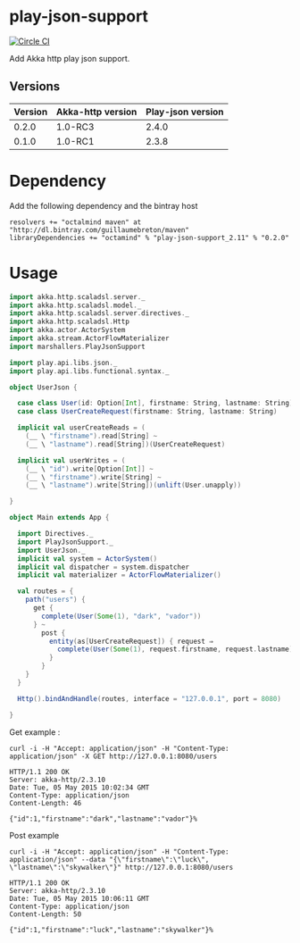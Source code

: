 # play-json-support

[![Circle CI](https://circleci.com/gh/guillaumebreton/play-json-support/tree/master.svg?style=svg)](https://circleci.com/gh/guillaumebreton/play-json-support/tree/master)

Add Akka http play json support.

## Versions


<table>
  <thead>
    <tr>
      <th>Version</th>
      <th>Akka-http version</th>
      <th>Play-json version</th>
    </tr>
  </thead>
  <tr>
    <td>0.2.0</td>
    <td>1.0-RC3</td>
    <td>2.4.0</td>
  </tr>
  <tr>
    <td>0.1.0</td>
    <td>1.0-RC1</td>
    <td>2.3.8</td>
  </tr>
</table>

# Dependency

Add the following dependency and the bintray host

~~~
resolvers += "octalmind maven" at "http://dl.bintray.com/guillaumebreton/maven"
libraryDependencies += "octamind" % "play-json-support_2.11" % "0.2.0"

~~~

# Usage

~~~scala
import akka.http.scaladsl.server._
import akka.http.scaladsl.model._
import akka.http.scaladsl.server.directives._
import akka.http.scaladsl.Http
import akka.actor.ActorSystem
import akka.stream.ActorFlowMaterializer
import marshallers.PlayJsonSupport

import play.api.libs.json._
import play.api.libs.functional.syntax._

object UserJson {

  case class User(id: Option[Int], firstname: String, lastname: String)
  case class UserCreateRequest(firstname: String, lastname: String)

  implicit val userCreateReads = (
    (__ \ "firstname").read[String] ~
    (__ \ "lastname").read[String])(UserCreateRequest)

  implicit val userWrites = (
    (__ \ "id").write[Option[Int]] ~
    (__ \ "firstname").write[String] ~
    (__ \ "lastname").write[String])(unlift(User.unapply))

}

object Main extends App {

  import Directives._
  import PlayJsonSupport._
  import UserJson._
  implicit val system = ActorSystem()
  implicit val dispatcher = system.dispatcher
  implicit val materializer = ActorFlowMaterializer()

  val routes = {
    path("users") {
      get {
        complete(User(Some(1), "dark", "vador"))
      } ~
        post {
          entity(as[UserCreateRequest]) { request ⇒
            complete(User(Some(1), request.firstname, request.lastname))
          }
        }
    }
  }

  Http().bindAndHandle(routes, interface = "127.0.0.1", port = 8080)

}
~~~

Get example :

~~~
curl -i -H "Accept: application/json" -H "Content-Type: application/json" -X GET http://127.0.0.1:8080/users

HTTP/1.1 200 OK
Server: akka-http/2.3.10
Date: Tue, 05 May 2015 10:02:34 GMT
Content-Type: application/json
Content-Length: 46

{"id":1,"firstname":"dark","lastname":"vador"}%
~~~

Post example

~~~
curl -i -H "Accept: application/json" -H "Content-Type: application/json" --data "{\"firstname\":\"luck\", \"lastname\":\"skywalker\"}" http://127.0.0.1:8080/users

HTTP/1.1 200 OK
Server: akka-http/2.3.10
Date: Tue, 05 May 2015 10:06:11 GMT
Content-Type: application/json
Content-Length: 50

{"id":1,"firstname":"luck","lastname":"skywalker"}%
~~~
